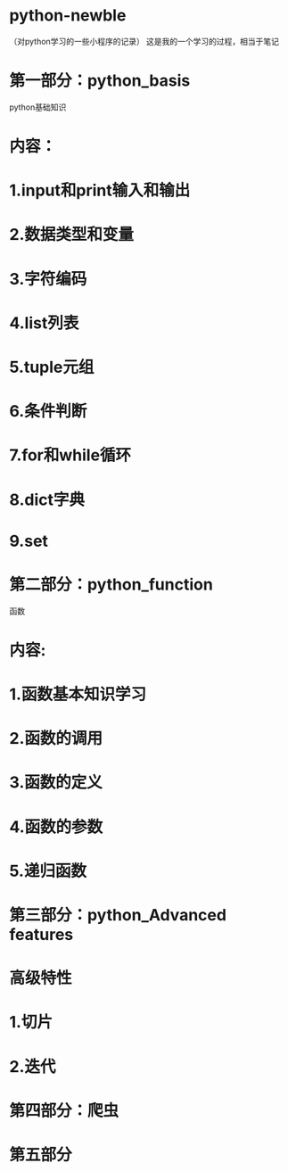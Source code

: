 # python-newble
（对python学习的一些小程序的记录）
这是我的一个学习的过程，相当于笔记
# 第一部分：python_basis
python基础知识
# 内容：
# 1.input和print输入和输出
# 2.数据类型和变量
# 3.字符编码
# 4.list列表
# 5.tuple元组
# 6.条件判断
# 7.for和while循环
# 8.dict字典
# 9.set

# 第二部分：python_function
函数
# 内容:
# 1.函数基本知识学习
# 2.函数的调用
# 3.函数的定义
# 4.函数的参数
# 5.递归函数

# 第三部分：python_Advanced features
# 高级特性
# 1.切片
# 2.迭代

# 第四部分：爬虫

# 第五部分
